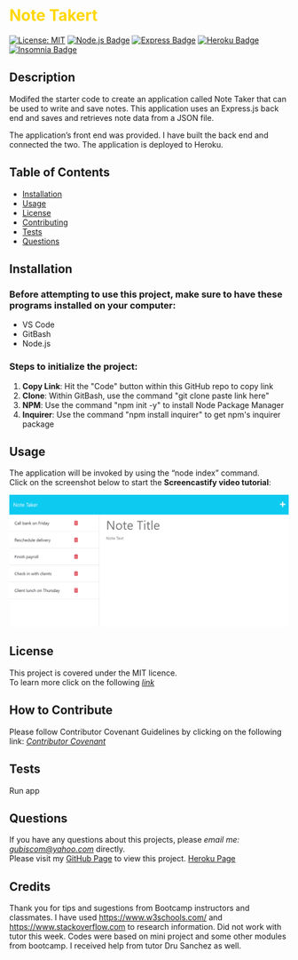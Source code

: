 # <span style="color:gold">Note Takert</span>
 
[![License: MIT](https://img.shields.io/badge/License-MIT-yellow.svg)](https://opensource.org/licenses/MIT)
[![Node.js Badge](https://img.shields.io/badge/Node.js-393?logo=nodedotjs&logoColor=fff&style=flat)](https://nodejs.org/en)
[![Express Badge](https://img.shields.io/badge/Express-000?logo=express&logoColor=fff&style=flat)](https://expressjs.com/)
[![Heroku Badge](https://img.shields.io/badge/Heroku-430098?logo=heroku&logoColor=fff&style=flat)](https://heroku.com)
[![Insomnia Badge](https://img.shields.io/badge/Insomnia-4000BF?logo=insomnia&logoColor=fff&style=flat)](https://insomnia.rest/)
  
## Description 

Modifed the starter code to create an application called Note Taker that can be used to write and save notes. This application uses an Express.js back end and saves and retrieves note data from a JSON file.

The application’s front end was provided. I have built the back end and connected the two. The application is deployed to Heroku.

## Table of Contents
* [Installation](#installation)
* [Usage](#usage)
* [License](#license)
* [Contributing](#contributing)
* [Tests](#tests)
* [Questions](#questions)
  
## Installation 
### Before attempting to use this project, make sure to have these programs installed on your computer:
* VS Code
* GitBash
* Node.js

### Steps to initialize the project:
1. **Copy Link**: Hit the "Code" button within this GitHub repo to copy link
2. **Clone**: Within GitBash, use the command "git clone paste link here"
3. **NPM**: Use the command "npm init -y" to install Node Package Manager
4. **Inquirer**: Use the command "npm install inquirer" to get npm's inquirer package

## Usage 
The application will be invoked by using the “node index” command.  
Click on the screenshot below to start the **Screencastify video tutorial**:

*![project image](./Assets/11-express-homework-demo-01.png)*
  
## License
This project is covered under the MIT licence.  
To learn more click on the following *[link](https://opensource.org/licenses/MIT)*

## How to Contribute 
Please follow Contributor Covenant Guidelines by clicking on the following link: 
*[Contributor Covenant](https://www.contributor-covenant.org/)*

## Tests
Run app

## Questions
If you have any questions about this projects, please *email me: gubiscom@yahoo.com* directly.  
Please visit my [GitHub Page](https://github.com/Esztergb/note-taker.git) to view this project.
[Heroku Page](https://git.heroku.com/radiant-shore-40784.git)

##  Credits
Thank you for tips and sugestions from Bootcamp instructors and classmates. I have used https://www.w3schools.com/ and https://www.stackoverflow.com to research information. Did not work with tutor this week. Codes were based on mini project and some other modules from bootcamp. I received help from tutor Dru Sanchez as well. 
